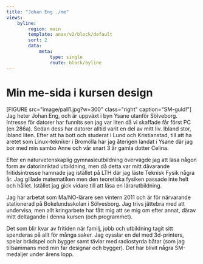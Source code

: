 ```yaml
---
title: "Johan Eng ./me"
views:
    byline:
        region: main
        template: anax/v2/block/default
        sort: 2
        data:
            meta:
                type: single
                route: block/byline
---
```


Min me-sida i kursen design
===========================
[FIGURE src="image/pall1.jpg?w=300" class="right" caption="SM-guld!"]
Jag heter Johan Eng, och är uppväxt i byn Ysane utanför Sölveborg. Intresse för datorer har funnits sen jag var liten då vi skaffade får först PC (en 286a). Sedan dess har datorer alltid varit en del av mitt liv. Ibland stor, ibland liten. Efter att ha bott och studerat i Lund och Kristianstad, till att ha aretet som Linux-tekniker i Bromölla har jag återigen landat i Ysane där jag bor med min sambo Anne och vår snart 3 år gamla dotter Celina.

Efter en naturvetenskaplig gymnasieutbildning övervägde jag att läsa någon form av datorinriktad utbildning, men då detta var mitt dåvarande fritidsintresse hamnade jag istället på LTH där jag läste Teknisk Fysik några år. Jag gillade matematiken men den teoretiska fysiken passade inte helt och hållet. Istället jag gick vidare till att läsa en lärarutbildning. 

Jag har arbetat som Ma/NO-lärare sen vintern 2011 och är för närvarande stationerad på Bokelundsskolan i Sölvesborg. Jag trivs jättebra med att undervisa, men allt kringarbete har fått mig att se mig om efter annat, därav mitt deltagande i denna kursen (och programmet).

Det som blir kvar av fritiden när familj, jobb och utbildning tagit sitt spenderas på allt för många saker. Jag oysslar en del med 3d-printers, spelar brädspel och bygger samt tävlar med radiostyrda båtar (som jag tillsammans med min far designar och bygger). Det har blivit några SM-medaljer under årens lopp.
